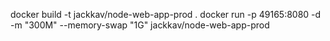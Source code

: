 docker build -t jackkav/node-web-app-prod . 
docker run -p 49165:8080 -d -m "300M" --memory-swap "1G"  jackkav/node-web-app-prod
